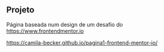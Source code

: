 ## Projeto

Página baseada num design de um desafio do https://www.frontendmentor.io

https://camila-becker.github.io/pagina1-frontend-mentor-io/
